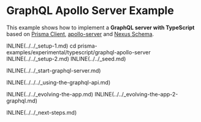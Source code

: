 # GraphQL Apollo Server Example

This example shows how to implement a **GraphQL server with TypeScript** based on [Prisma Client](https://github.com/prisma/prisma2/blob/master/docs/prisma-client-js/api.md), [apollo-server](https://www.apollographql.com/docs/apollo-server/) and [Nexus Schema](https://nxs.li/components/standalone/schema).

INLINE(../../_setup-1.md)
cd prisma-examples/experimental/typescript/graphql-apollo-server
INLINE(../../_setup-2.md)
INLINE(../../_seed.md)

INLINE(../../_start-graphql-server.md)

INLINE(../../../_using-the-graphql-api.md)

INLINE(../../_evolving-the-app.md)
INLINE(../../_evolving-the-app-2-graphql.md)

INLINE(../../_next-steps.md)

